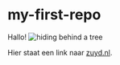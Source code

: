 # my-first-repo

Hallo!
![hiding behind a tree](jo-bonten-surival-expert-jo-bonten.gif)

Hier staat een link naar [zuyd.nl](https://zuyd.nl).
